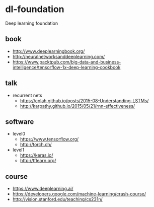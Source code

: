 # dl-foundation
Deep learning foundation

## book
* http://www.deeplearningbook.org/
* http://neuralnetworksanddeeplearning.com/
* https://www.packtpub.com/big-data-and-business-intelligence/tensorflow-1x-deep-learning-cookbook

## talk
* recurrent nets
  * https://colah.github.io/posts/2015-08-Understanding-LSTMs/
  * http://karpathy.github.io/2015/05/21/rnn-effectiveness/

## software
* level0
  * https://www.tensorflow.org/
  * http://torch.ch/
* level1
  * https://keras.io/
  * http://tflearn.org/

## course
* https://www.deeplearning.ai/
* https://developers.google.com/machine-learning/crash-course/
* http://vision.stanford.edu/teaching/cs231n/
